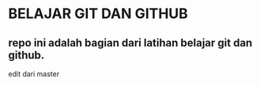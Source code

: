 # BELAJAR GIT DAN GITHUB

## repo ini adalah bagian dari latihan belajar git dan github.

edit dari master
